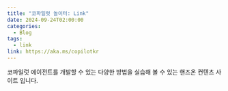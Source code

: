 ```yaml
---
title: "코파일럿 놀이터: Link"
date: 2024-09-24T02:00:00
categories:
  - Blog
tags:
  - link
link: https://aka.ms/copilotkr
---
```


코파일럿 에이전트를 개발할 수 있는 다양한 방법을 실습해 볼 수 있는 핸즈온 컨텐츠 사이트 입니다.
